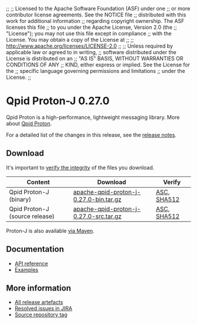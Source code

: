 ;;
;; Licensed to the Apache Software Foundation (ASF) under one
;; or more contributor license agreements.  See the NOTICE file
;; distributed with this work for additional information
;; regarding copyright ownership.  The ASF licenses this file
;; to you under the Apache License, Version 2.0 (the
;; "License"); you may not use this file except in compliance
;; with the License.  You may obtain a copy of the License at
;;
;;   http://www.apache.org/licenses/LICENSE-2.0
;;
;; Unless required by applicable law or agreed to in writing,
;; software distributed under the License is distributed on an
;; "AS IS" BASIS, WITHOUT WARRANTIES OR CONDITIONS OF ANY
;; KIND, either express or implied.  See the License for the
;; specific language governing permissions and limitations
;; under the License.
;;

# Qpid Proton-J 0.27.0

Qpid Proton is a high-performance, lightweight messaging library. More
about [Qpid Proton]({{site_url}}/proton/index.html).

For a detailed list of the changes in this release, see the [release
notes](release-notes.html).

## Download

It's important to [verify the
integrity]({{site_url}}/download.html#verify-what-you-download) of
the files you download.

| Content | Download | Verify |
|---------|----------|--------|
| Qpid Proton-J (binary) | [apache-qpid-proton-j-0.27.0-bin.tar.gz](http://archive.apache.org/dist/qpid/proton-j/0.27.0/apache-qpid-proton-j-0.27.0-bin.tar.gz) | [ASC](https://archive.apache.org/dist/qpid/proton-j/0.27.0/apache-qpid-proton-j-0.27.0-bin.tar.gz.asc), [SHA512](https://archive.apache.org/dist/qpid/proton-j/0.27.0/apache-qpid-proton-j-0.27.0-bin.tar.gz.sha512) |
| Qpid Proton-J (source release) | [apache-qpid-proton-j-0.27.0-src.tar.gz](http://archive.apache.org/dist/qpid/proton-j/0.27.0/apache-qpid-proton-j-0.27.0-src.tar.gz) | [ASC](https://archive.apache.org/dist/qpid/proton-j/0.27.0/apache-qpid-proton-j-0.27.0-src.tar.gz.asc), [SHA512](https://archive.apache.org/dist/qpid/proton-j/0.27.0/apache-qpid-proton-j-0.27.0-src.tar.gz.sha512) |

Proton-J is also available [via Maven]({{site_url}}/maven.html).

## Documentation


<div class="two-column" markdown="1">

 - [API reference](api/index.html)
 - [Examples](https://github.com/apache/qpid-proton-j/tree/0.27.0/examples)

</div>


## More information

 - [All release artefacts](http://archive.apache.org/dist/qpid/proton-j/0.27.0)
 - [Resolved issues in JIRA](https://issues.apache.org/jira/issues/?jql=project+%3D+PROTON+AND+fixVersion+%3D+%27proton-j-0.27.0%27+AND+resolution+%3D+%27fixed%27+ORDER+BY+priority+DESC)
 - [Source repository tag](https://gitbox.apache.org/repos/asf?p=qpid-proton-j.git;a=tag;h=0.27.0)

<script type="text/javascript">
  _deferredFunctions.push(function() {
      if ("0.27.0" === "{{current_proton_j_release}}") {
          _modifyCurrentReleaseLinks();
      }
  });
</script>